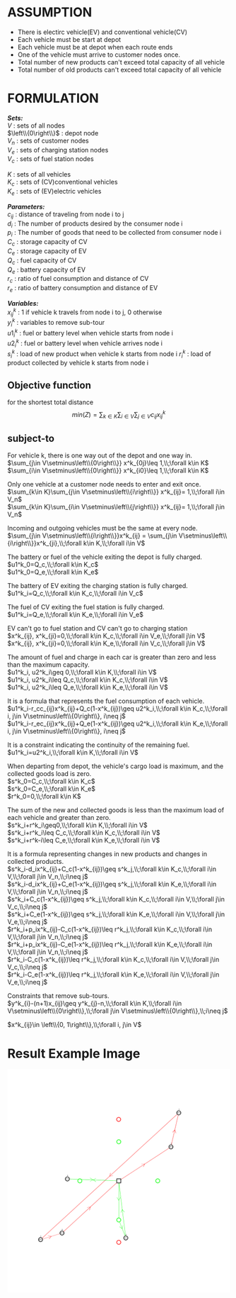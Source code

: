 # ASSUMPTION

- There is electirc vehicle(EV) and conventional vehicle(CV) 
- Each vehicle must be start at depot
- Each vehicle must be at depot when each route ends
- One of the vehicle must arrive to customer nodes once.
- Total number of new products can't exceed total capacity of all vehicle
- Total number of old products can't exceed total capacity of all vehicle

# FORMULATION 

***Sets:***  
$V$ : sets of all nodes  
$\left\\{0\right\\}$ : depot node  
$V_n$ : sets of customer nodes  
$V_e$ : sets of charging station nodes  
$V_c$ : sets of fuel station nodes  
  
$K$ : sets of all vehicles  
$K_c$ : sets of (CV)conventional vehicles  
$K_e$ : sets of (EV)electric vehicles  
  
***Parameters:***  
$c_{ij}$ : distance of traveling from node i to j  
$d_i$ : The number of products desired by the consumer node i  
$p_i$ : The number of goods that need to be collected from consumer node i  
$C_c$ : storage capacity of CV  
$C_e$ : storage capacity of EV  
$Q_c$ : fuel capacity of CV  
$Q_e$ : battery capacity of EV  
$r_c$ : ratio of fuel consumption and distance of CV  
$r_e$ : ratio of battery consumption and distance of EV  
  
***Variables:***  
$x^k_{ij}$ : 1 if vehicle k travels from node i to j, 0 otherwise  
$y^k_i$ : variables to remove sub-tour  
$u1^k_{i}$ : fuel or battery level when vehicle starts from node i  
$u2^k_{i}$ : fuel or battery level when vehicle arrives node i  
$s^k_i$ : load of new product when vehicle k starts from node i
$r^k_i$ : load of product collected by vehicle k starts from node i
  
## Objective function 
for the shortest total distance  
$$min(Z) =\sum_{k\in K}\sum_{i\in V}\sum_{j\in V}c_{ij}x^k_{ij} $$

## subject-to
For vehicle k, there is one way out of the depot and one way in.  
$\sum_{j\in V\setminus\left\\{0\right\\}} x^k_{0j}\leq 1,\\;\forall k\in K$  
$\sum_{i\in V\setminus\left\\{0\right\\}} x^k_{i0}\leq 1,\\;\forall k\in K$  
  
Only one vehicle at a customer node needs to enter and exit once.  
$\sum_{k\in K}\sum_{j\in V\setminus\left\\{i\right\\}} x^k_{ij}= 1,\\;\forall i\in V_n$  
$\sum_{k\in K}\sum_{i\in V\setminus\left\\{j\right\\}} x^k_{ij}= 1,\\;\forall j\in V_n$  
  
Incoming and outgoing vehicles must be the same at every node.  
$\sum_{j\in V\setminus\left\\{i\right\\}}x^k_{ij} = \sum_{j\in V\setminus\left\\{i\right\\}}x^k_{ji},\\;\forall k\in K,\\;\forall i\in V$  
  
The battery or fuel of the vehicle exiting the depot is fully charged.  
$u1^k_0=Q_c,\\;\forall k\in K_c$  
$u1^k_0=Q_e,\\;\forall k\in K_e$  
  
The battery of EV exiting the charging station is fully charged.  
$u1^k_i=Q_c,\\;\forall k\in K_c,\\;\forall i\in V_c$  
  
The fuel of CV exiting the fuel station is fully charged.  
$u1^k_i=Q_e,\\;\forall k\in K_e,\\;\forall i\in V_e$  
  
EV can't go to fuel station and CV can't go to charging station  
$x^k_{ij}, x^k_{ji}=0,\\;\forall k\in K_c,\\;\forall i\in V_e,\\;\forall j\in V$  
$x^k_{ij}, x^k_{ji}=0,\\;\forall k\in K_e,\\;\forall i\in V_c,\\;\forall j\in V$  
  
The amount of fuel and charge in each car is greater than zero and less than the maximum capacity.  
$u1^k_i, u2^k_i\geq 0,\\;\forall k\in K,\\;\forall i\in V$  
$u1^k_i, u2^k_i\leq Q_c,\\;\forall k\in K_c,\\;\forall i\in V$  
$u1^k_i, u2^k_i\leq Q_e,\\;\forall k\in K_e,\\;\forall i\in V$  
  
It is a formula that represents the fuel consumption of each vehicle.  
$u1^k_i-r_cc_{ij}x^k_{ij}+Q_c(1-x^k_{ij})\geq u2^k_i,\\;\forall k\in K_c,\\;\forall i, j\in V\setminus\left\\{0\right\\}, i\neq j$  
$u1^k_i-r_ec_{ij}x^k_{ij}+Q_e(1-x^k_{ij})\geq u2^k_i,\\;\forall k\in K_e,\\;\forall i, j\in V\setminus\left\\{0\right\\}, i\neq j$  
  
It is a constraint indicating the continuity of the remaining fuel.  
$u1^k_i=u2^k_i,\\;\forall k\in K,\\;\forall i\in V$  
  
When departing from depot, the vehicle's cargo load is maximum, and the collected goods load is zero.  
$s^k_0=C_c,\\;\forall k\in K_c$  
$s^k_0=C_e,\\;\forall k\in K_e$  
$r^k_0=0,\\;\forall k\in K$  
  
The sum of the new and collected goods is less than the maximum load of each vehicle and greater than zero.  
$s^k_i+r^k_i\geq0,\\;\forall k\in K,\\;\forall i\in V$  
$s^k_i+r^k_i\leq C_c,\\;\forall k\in K_c,\\;\forall i\in V$  
$s^k_i+r^k-i\leq C_e,\\;\forall k\in K_e,\\;\forall i\in V$  
  
It is a formula representing changes in new products and changes in collected products.  
$s^k_i-d_ix^k_{ij}+C_c(1-x^k_{ij})\geq s^k_j,\\;\forall k\in K_c,\\;\forall i\in V,\\;\forall j\in V_n,\\;i\neq j$  
$s^k_i-d_ix^k_{ij}+C_e(1-x^k_{ij})\geq s^k_j,\\;\forall k\in K_e,\\;\forall i\in V,\\;\forall j\in V_n,\\;i\neq j$  
$s^k_i+C_c(1-x^k_{ij})\geq s^k_j,\\;\forall k\in K_c,\\;\forall i\in V,\\;\forall j\in V_c,\\;i\neq j$  
$s^k_i+C_e(1-x^k_{ij})\geq s^k_j,\\;\forall k\in K_e,\\;\forall i\in V,\\;\forall j\in V_e,\\;i\neq j$  
$r^k_i+p_ix^k_{ij}-C_c(1-x^k_{ij})\leq r^k_j,\\;\forall k\in K_c,\\;\forall i\in V,\\;\forall j\in V_n,\\;i\neq j$  
$r^k_i+p_ix^k_{ij}-C_e(1-x^k_{ij})\leq r^k_j,\\;\forall k\in K_e,\\;\forall i\in V,\\;\forall j\in V_n,\\;i\neq j$  
$r^k_i-C_c(1-x^k_{ij})\leq r^k_j,\\;\forall k\in K_c,\\;\forall i\in V,\\;\forall j\in V_c,\\;i\neq j$  
$r^k_i-C_e(1-x^k_{ij})\leq r^k_j,\\;\forall k\in K_e,\\;\forall i\in V,\\;\forall j\in V_e,\\;i\neq j$  
  
Constraints that remove sub-tours.  
$y^k_{i}-(n+1)x_{ij}\geq y^k_{j}-n,\\;\forall k\in K,\\;\forall i\in V\setminus\left\\{0\right\\},\\;\forall j\in V\setminus\left\\{0\right\\},\\;i\neq j$  
  
$x^k_{ij}\in \left\\{0, 1\right\\},\\;\forall i, j\in V$  

# Result Example Image

<img src="https://github.com/Lhouette/VRP-codes/blob/main/7_EVRPMF_with_Reverse_Logistics/result-EVRPMFRL.png?raw=true"/>
